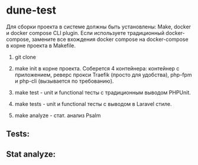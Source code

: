 # dune-test

Для сборки проекта в системе должны быть установлены: Make, docker и docker compose CLI plugin.
Если используете традиционный docker-compose, замените все вхождения docker compose на docker-compose
в корне проекта в Makefile.

1. git clone

2. make init в корне проекта. Соберется 4 контейнера: контейнер с приложением, реверс прокси Traefik (просто для удобства), php-fpm и php-cli (вызывается по требованию).

3. make test  - unit и functional тесты с традиционным выводом PHPUnit.

4. make tests - unit и functional тесты с выводом в Laravel стиле.

5. make analyze - стат. анализ Psalm

## Tests:


## Stat analyze:

